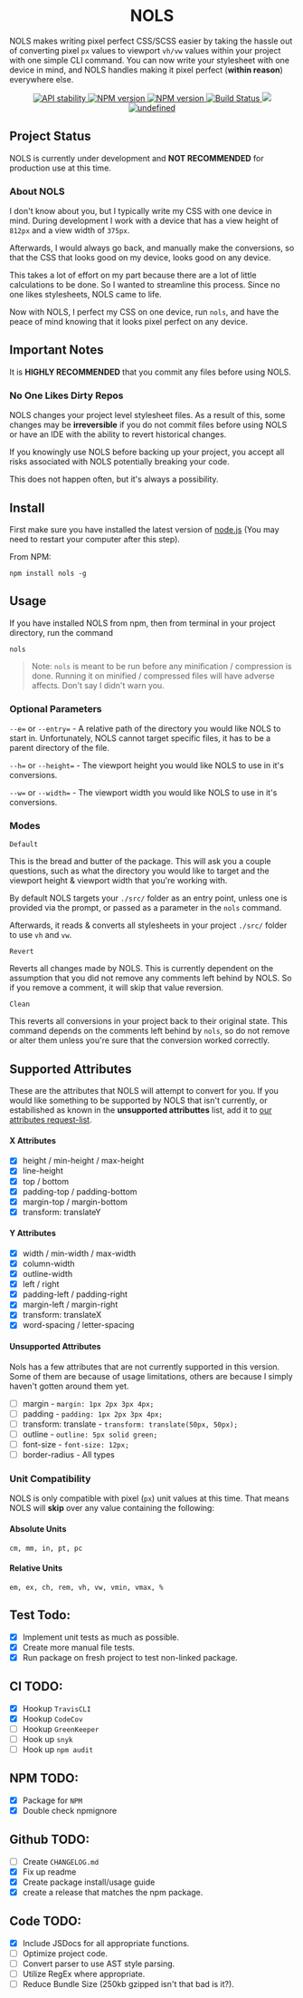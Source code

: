 <h1 align="center">NOLS</h1>

NOLS makes writing pixel perfect CSS/SCSS easier by taking the hassle out of converting pixel `px` values to viewport 
`vh/vw` values within your project with one simple CLI command. You can now write your stylesheet with one device in 
mind, and NOLS handles making it pixel perfect (**within reason**) everywhere else. 

<div align="center">
  <!-- Stability -->
  <a href="https://nodejs.org/api/documentation.html#documentation_stability_index">
    <img src="https://img.shields.io/badge/stability-experimental-orange.svg?style=flat-square"
      alt="API stability" />
  </a>
  <!-- NPM version -->
  <a href="https://npmjs.org/package/nols">
    <img src="https://img.shields.io/npm/v/nols.svg?style=flat-square"
      alt="NPM version" />
  </a>
    <!-- NPM DOWNLOADS -->
  <a href="https://www.npmjs.com/package/nols">
    <img src="https://img.shields.io/npm/dw/nols.svg"
      alt="NPM version" />
  </a>
  <!-- Build Status -->
  <a href="https://travis-ci.org/Bengejd/NOLS">
    <img src="https://img.shields.io/travis/Bengejd/NOLS/master.svg?style=flat-square"
      alt="Build Status" />
  </a>
  <!-- CodeCov -->
  <a href="https://codecov.io/gh/Bengejd/NOLS">
   <img src="https://codecov.io/gh/Bengejd/NOLS/branch/master/graph/badge.svg" />
  </a>
  <a href="#">
    <img alt="undefined" src="https://img.shields.io/npm/l/nols.svg?style=flat-square" />
  </a>
</div>

## Project Status
NOLS is currently under development and **NOT RECOMMENDED** for production use at this time. 

<h3>About NOLS</h3>

I don't know about you, but I typically write my CSS with one device in mind. During development I work with a 
device that has a view height of `812px` and a view width of `375px`. 

Afterwards, I would always go back, and manually make the conversions, so that the CSS that looks good on my device, looks good on any device. 

This takes a lot of effort on my part because there are a lot of little calculations to be done. So I wanted to streamline this process. Since no one likes stylesheets, NOLS came to life.

Now with NOLS, I perfect my CSS on one device, run `nols`, and have the peace of mind knowing that it looks pixel perfect on any device. 

## Important Notes

It is **HIGHLY RECOMMENDED**  that you commit any files before using NOLS.

### No One Likes Dirty Repos
 
NOLS changes your project level stylesheet files. As a result of this, some changes may be **irreversible** if you do not
commit files before using NOLS or have an IDE with the ability to revert historical changes.
 
If you knowingly use NOLS before backing up your project, you accept all risks associated with NOLS potentially 
breaking your code.

This does not happen often, but it's always a possibility.

## Install

First make sure you have installed the latest version of [node.js](http://nodejs.org/)
(You may need to restart your computer after this step).

From NPM:

    npm install nols -g
    
## Usage

If you have installed NOLS from npm, then from terminal in your project directory, run the command

    nols
    
> Note: `nols` is meant to be run before any minification / compression is done. Running it on minified / compressed files will have adverse affects. Don't say I didn't warn you.
    
### Optional Parameters

`--e=` or `--entry=` - A relative path of the directory you would like NOLS to start in. Unfortunately, NOLS cannot target specific files, it has to be a parent directory of the file. 

`--h=` or `--height=` - The viewport height you would like NOLS to use in it's conversions.

`--w=` or `--width=` - The viewport width you would like NOLS to use in it's conversions.
    
### Modes

`Default` 

This is the bread and butter of the package. This will ask you a couple questions, such as what the directory you would like to target and the viewport height & viewport width that you're working with. 

By default NOLS targets your `./src/` folder as an entry point, unless one is provided via the prompt, or passed as a parameter in the `nols` command.

Afterwards, it reads & converts all stylesheets in your project `./src/` folder to use `vh` and `vw`.

`Revert`

Reverts all changes made by NOLS. This is currently dependent on the assumption that you did not remove 
any comments left behind by NOLS. So if you remove a comment, it will skip that value reversion.

`Clean` 

This reverts all conversions in your project back to their original state. This command depends on the 
comments left behind by `nols`, so do not remove or alter them unless you're sure that the conversion worked correctly.

## Supported Attributes
These are the attributes that NOLS will attempt to convert for you. If you would like something to be supported by NOLS 
that isn't currently, or estabilished as known in the **unsupported attributtes** list, add it to 
[our attributes request-list](https://github.com/Bengejd/NOLS/issues/3).

#### X Attributes
- [x] height / min-height / max-height
- [x] line-height
- [x] top / bottom
- [x] padding-top / padding-bottom
- [x] margin-top / margin-bottom
- [x] transform: translateY

#### Y Attributes
- [x] width / min-width / max-width
- [x] column-width
- [x] outline-width
- [x] left / right
- [x] padding-left / padding-right
- [x] margin-left / margin-right
- [x] transform: translateX
- [x] word-spacing / letter-spacing

#### Unsupported Attributes

Nols has a few attributes that are not currently supported in this version. Some of them are because of usage 
limitations, others are because I simply haven't gotten around them yet.

- [ ] margin - `margin: 1px 2px 3px 4px;`
- [ ] padding - `padding: 1px 2px 3px 4px;`
- [ ] transform: translate - `transform: translate(50px, 50px);`
- [ ] outline - `outline: 5px solid green;`
- [ ] font-size - `font-size: 12px;`
- [ ] border-radius - All types

### Unit Compatibility 
NOLS is only compatible with pixel (`px`) unit values at this time. That means NOLS will **skip** over any value 
containing the following:

#### Absolute Units
`cm, mm, in, pt, pc`

#### Relative Units
`em, ex, ch, rem, vh, vw, vmin, vmax, %`

## Test Todo: 
- [x] Implement unit tests as much as possible.
- [x] Create more manual file tests.
- [x] Run package on fresh project to test non-linked package.

## CI TODO:
- [x] Hookup `TravisCLI`
- [x] Hookup `CodeCov`
- [ ] Hookup `GreenKeeper`
- [ ] Hook up `snyk`
- [ ] Hook up `npm audit`

## NPM TODO:
- [x] Package for `NPM`
- [X] Double check npmignore

## Github TODO:
- [ ] Create `CHANGELOG.md`
- [X] Fix up readme
- [X] Create package install/usage guide
- [x] create a release that matches the npm package.

## Code TODO:
- [x] Include JSDocs for all appropriate functions.
- [ ] Optimize project code.
- [ ] Convert parser to use AST style parsing.
- [ ] Utilize RegEx where appropriate.
- [ ] Reduce Bundle Size (250kb gzipped isn't that bad is it?).
